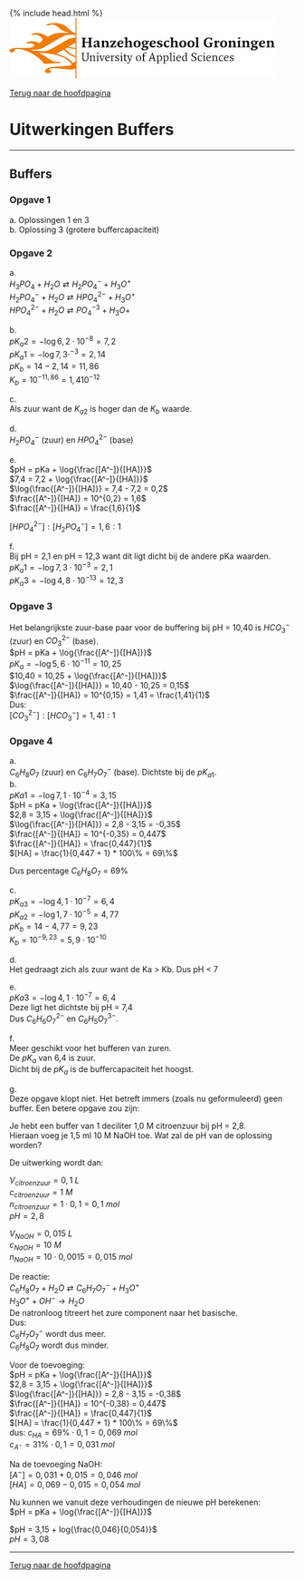 {% include head.html %}
![Hanze](../hanze/hanze.png)

[Terug naar de hoofdpagina ](../index.md)

# Uitwerkingen Buffers

---

## Buffers

### Opgave 1

a. Oplossingen 1 en 3  
b. Oplossing 3 (grotere buffercapaciteit)  

### Opgave 2

a.  
$H_3PO_4  + H_2O \rightleftarrows H_2PO_4^- + H_3O^+$  
$H_2PO_4^- + H_2O \rightleftarrows HPO_4^{2-} + H_3O^+$  
$HPO_4^{2-} + H_2O \rightleftarrows PO_4^{-3} + H_3O+$  

b.  
$pK_a2 = -\log{6,2 \cdot 10^{-8}} = 7,2$  
$pK_a1 = -\log{7,3 \cdot^{-3}} = 2,14$  
$pK_b = 14 - 2,14 = 11,86$  
$K_b = 10^{-11,86} = 1,4 10^{-12}$  

c.  
Als zuur want de $K_{a2}$ is hoger dan de $K_b$ waarde.  

d.  
$H_2PO_4^{-}$ (zuur) en $HPO_4^{2-}$ (base)  

e.  
$pH = pKa + \log{\frac{[A^-]}{[HA]}}$  
$7,4 = 7,2 + \log{\frac{[A^-]}{[HA]}}$  
$\log{\frac{[A^-]}{[HA]}} = 7,4 - 7,2 = 0,2$  
$\frac{[A^-]}{[HA]} = 10^{0,2} = 1,6$  
$\frac{[A^-]}{[HA]} = \frac{1,6}{1}$  

$[HPO_4^{2-}]: [H_2PO_4^{-}] = 1,6:1$  

f.  
Bij pH = 2,1 en pH = 12,3 want dit ligt dicht bij de andere pKa waarden.  
$pK_a1 = -\log{7,3 \cdot 10^{-3}} = 2,1$  
$pK_a3 = -\log{4,8 \cdot 10^{-13}} = 12,3$  

### Opgave 3

Het belangrijkste zuur-base paar voor de buffering bij pH = 10,40 is $HCO_3^-$ (zuur) en $CO_3^{2-}$ (base).  
$pH = pKa + \log{\frac{[A^-]}{[HA]}}$  
$pK_a = -\log{5,6 \cdot 10^{-11}} = 10,25$  
$10,40 = 10,25 + \log{\frac{[A^-]}{[HA]}}$  
$\log{\frac{[A^-]}{[HA]}} = 10,40 - 10,25 = 0,15$  
$\frac{[A^-]}{[HA]} = 10^{0,15} = 1,41 = \frac{1,41}{1}$  
Dus:  
$[CO_3^{2-}]:[HCO_3^-] = 1,41:1$  

### Opgave 4

a.  
$C_6H_8O_7$ (zuur) en $C_6H_7O_7^-$ (base). Dichtste bij de $pK_{a1}$.  
b.  
$pKa1 = -\log{7,1 \cdot 10^{-4}} = 3,15$  
$pH = pKa + \log{\frac{[A^-]}{[HA]}}$  
$2,8 = 3,15 + \log{\frac{[A^-]}{[HA]}}$  
$\log{\frac{[A^-]}{[HA]}} = 2,8 - 3,15 = -0,35$  
$\frac{[A^-]}{[HA]} = 10^{-0,35} = 0,447$  
$\frac{[A^-]}{[HA]} = \frac{0,447}{1}$  
$[HA] = \frac{1}{0,447 + 1} * 100\% = 69\%$  

Dus percentage $C_6H_8O_7$ = 69%  

c.  
$pK_{a3} = -\log{4,1 \cdot 10^{-7}} = 6,4$  
$pK_{a2} = -\log{1,7 \cdot 10^{-5}} = 4,77$  
$pK_b = 14 - 4,77 = 9,23$  
$K_b = 10^{-9,23} = 5,9 \cdot 10^{-10}$  

d.  
Het gedraagt zich als zuur want de Ka > Kb. Dus pH < 7  

e.  
$pK{a3} = -\log{4,1 \cdot 10^{-7}} = 6,4$  
Deze ligt het dichtste bij pH = 7,4  
Dus $C_6H_6O_7^{2-}$ en $C_6H_5O_7^{3-}$.  

f.  
Meer geschikt voor het bufferen van zuren.  
De $pK_a$ van 6,4 is zuur.  
Dicht bij de $pK_a$ is de buffercapaciteit het hoogst.  

g.  
Deze opgave klopt niet. Het betreft immers (zoals nu geformuleerd) geen buffer. Een betere opgave zou zijn:  

Je hebt een buffer van 1 deciliter 1,0 M citroenzuur bij pH = 2,8.  
Hieraan voeg je 1,5 ml 10 M NaOH toe. Wat zal de pH van de oplossing worden?  

De uitwerking wordt dan:  

$V_{citroenzuur} = 0,1 \ L$  
$c_{citroenzuur} = 1 \ M$  
$n_{citroenzuur} = 1 \cdot 0,1 = 0,1 \ mol$  
$pH = 2,8$  

$V_{NaOH} = 0,015 \ L$  
$c_{NaOH} = 10 \ M$  
$n_{NaOH} = 10 \cdot 0,0015 = 0,015 \ mol$  

De reactie:  
$C_6H_8O_7 + H_2O \rightleftarrows C_6H_7O_7^- + H_3O^+$  
$H_3O^+ + OH^- \rightarrow H_2O$  
De natronloog titreert het zure component naar het basische.  
Dus:  
$C_6H_7O_7^-$ wordt dus meer.  
$C_6H_8O_7$ wordt dus minder.  

Voor de toevoeging:  
$pH = pKa + \log{\frac{[A^-]}{[HA]}}$  
$2,8 = 3,15 + \log{\frac{[A^-]}{[HA]}}$  
$\log{\frac{[A^-]}{[HA]}} = 2,8 - 3,15 = -0,38$  
$\frac{[A^-]}{[HA]} = 10^{-0,38} = 0,447$  
$\frac{[A^-]}{[HA]} = \frac{0,447}{1}$  
$[HA] = \frac{1}{0,447 + 1} * 100\% = 69\%$  
dus:
$c_{HA} = 69\% \cdot 0,1 = 0,069 \ mol$  
$c_{A^-} = 31\% \cdot 0,1 = 0,031 \ mol$  


Na de toevoeging NaOH:  
$[A^-] = 0,031 + 0,015 = 0,046 \ mol$  
$[HA] = 0,069 - 0,015 =  0,054 \ mol$  

Nu kunnen we vanuit deze verhoudingen de nieuwe pH berekenen:  
$pH = pKa + \log{\frac{[A^-]}{[HA]}}$  

$pH = 3,15 + log{\frac{0,046}{0,054}}$  
$pH = 3,08$  

---

[Terug naar de hoofdpagina ](../index.md)
